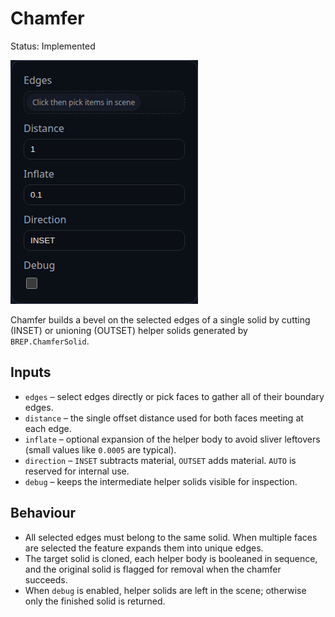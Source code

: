 # Chamfer

Status: Implemented

![Chamfer feature dialog](Chamfer.png)

Chamfer builds a bevel on the selected edges of a single solid by cutting (INSET) or unioning (OUTSET) helper solids generated by `BREP.ChamferSolid`.

## Inputs
- `edges` – select edges directly or pick faces to gather all of their boundary edges.
- `distance` – the single offset distance used for both faces meeting at each edge.
- `inflate` – optional expansion of the helper body to avoid sliver leftovers (small values like `0.0005` are typical).
- `direction` – `INSET` subtracts material, `OUTSET` adds material. `AUTO` is reserved for internal use.
- `debug` – keeps the intermediate helper solids visible for inspection.

## Behaviour
- All selected edges must belong to the same solid. When multiple faces are selected the feature expands them into unique edges.
- The target solid is cloned, each helper body is booleaned in sequence, and the original solid is flagged for removal when the chamfer succeeds.
- When `debug` is enabled, helper solids are left in the scene; otherwise only the finished solid is returned.
